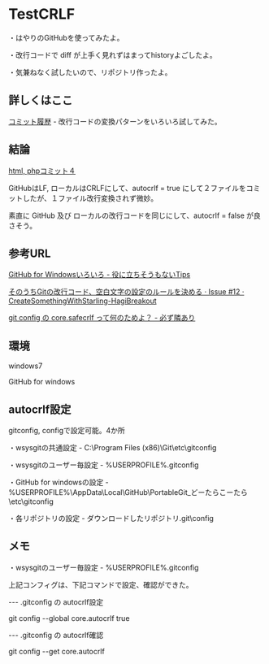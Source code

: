 TestCRLF
=======

・はやりのGitHubを使ってみたよ。

・改行コードで diff が上手く見れずはまってhistoryよごしたよ。

・気兼ねなく試したいので、リポジトリ作ったよ。

詳しくはここ
----------------

[コミット履歴](https://github.com/akagane99/TestCRLF/commits/master) - 改行コードの変換パターンをいろいろ試してみた。

結論
----------------

[html, phpコミット４](https://github.com/akagane99/TestCRLF/commit/d3c013b3e1c1388fa4b2263568c04aa0e946935e)

GitHubはLF, ローカルはCRLFにして、autocrlf = true にして２ファイルをコミットしたが、１ファイル改行変換されず微妙。

素直に GitHub 及び ローカルの改行コードを同じにして、autocrlf = false が良さそう。

参考URL
----------------

[GitHub for Windowsいろいろ - 役に立ちそうもないTips](http://d.hatena.ne.jp/dojum/20121126)

[そのうちGitの改行コード、空白文字の設定のルールを決める · Issue #12 · CreateSomethingWithStarling-HagiBreakout](https://github.com/CreateSomethingWithStarling/HagiBreakout/issues/12)

[git config の core.safecrlf って何のためよ？ - 必ず隣あり](http://d.hatena.ne.jp/couichi/20110207/1297101115)

環境
----------------

windows7

GitHub for windows

autocrlf設定
----------------
gitconfig, configで設定可能。4か所

・wsysgitの共通設定 - C:\Program Files (x86)\Git\etc\gitconfig

・wsysgitのユーザー毎設定 - %USERPROFILE%\.gitconfig

・GitHub for windowsの設定 - %USERPROFILE%\AppData\Local\GitHub\PortableGit_どーたらこーたら\etc\gitconfig

・各リポジトリの設定 - ダウンロードしたリポジトリ\.git\config

メモ
----------------

・wsysgitのユーザー毎設定 - %USERPROFILE%\.gitconfig

上記コンフィグは、下記コマンドで設定、確認ができた。

--- .gitconfig の autocrlf設定

git config --global core.autocrlf true

--- .gitconfig の autocrlf確認

git config --get core.autocrlf
